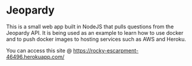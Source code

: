 # Jeopardy

This is a small web app built in NodeJS that pulls questions from the Jeopardy API. It is being used as an example to learn how to use docker and to push docker images to hosting services such as AWS and Heroku.


You can access this site @ https://rocky-escarpment-46496.herokuapp.com/
